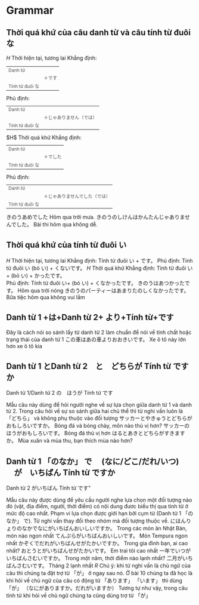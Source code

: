 # Grammar

## Thời quá khứ của câu danh từ và câu tính từ đuôi な

$H$ Thời hiện tại, tương lai
 Khẳng định: 
 <table style="width:100%;font-size:12px;color:#4b4b4b;" align="center"><tr> <td>Danh từ</td> </tr><tr> <td></td> <td>＋です</td></tr><tr> <td>Tính từ đuôi な</td> </tr> </table>
 Phủ định:
 <table style="width:100%;font-size:12px;color:#4b4b4b;" align="center"><tr> <td>Danh từ</td> </tr><tr> <td></td> <td>＋じゃありません（では）</td></tr><tr> <td>Tính từ đuôi な</td> </tr> </table>  
$H$ Thời quá khứ
 Khẳng định:
 <table style="width:100%;font-size:12px;color:#4b4b4b;" align="center"><tr> <td>Danh từ</td> </tr><tr> <td></td> <td>＋でした</td></tr><tr> <td>Tính từ đuôi な</td> </tr> </table>
 Phủ định:
 <table style="width:100%;font-size:12px;color:#4b4b4b;" align="center"><tr> <td>Danh từ</td> </tr><tr> <td></td> <td>＋じゃありませんでした（では）</td></tr><tr> <td>Tính từ đuôi な</td> </tr> </table>
 きのうあめでした
 Hôm qua trời mưa.
 きのうのしけんはかんたんじゃありませんでした。
 Bài thi hôm qua không dễ.

## Thời quá khứ của tính từ đuôi い

$H$ Thời hiện tại, tương lai
 Khẳng định: 
 Tính từ đuôi い + です。 
 Phủ định:
 Tính từ đuôi い (bỏ い) + くないです。
$H$ Thời quá khứ
 Khẳng định:
 Tính từ đuôi い+ (bỏ い) + かったです。   
 Phủ định:
 Tính từ đuôi い+ (bỏ い) + くなかったです。
 きのうはあつかったです。
 Hôm qua trời nóng
 きのうのパーティーはあまりたのしくなかったです。
 Bữa tiệc hôm qua không vui lắm

## Danh từ 1 +は+Danh từ 2+ より+Tính từ+です

 Đây là cách nói so sánh lấy từ danh từ 2 làm chuẩn để nói về tính chất hoặc trạng thái của danh từ 1
 この車はあの車よりおおきいです。
 Xe ô tô này lớn hơn xe ô tô kia

## Danh từ 1 とDanh từ 2　と　どちらが Tính từ ですか
Danh từ 1/Danh từ 2 の　ほうが Tính từ です

 Mẫu câu này dùng để hỏi người nghe về sự lựa chọn giữa danh từ 1 và danh từ 2. Trong câu hỏi về sự so sánh giữa hai chủ thể thì từ nghi vấn luôn là 「どちら」 và không phụ thuộc vào đối tượng
 サッカーとやきゅうとどちらがおもしろいですか。
 Bóng đá và bóng chày, môn nào thú vị hơn?
 サッカーのほうがおもしろいです。
 Bóng đá thú vị hơn
 はるとあきとどちらがすきますか。
 Mùa xuân và mùa thu, bạn thích mùa nào hơn?

## Danh từ 1 「のなか」 で　 (なに/どこ/だれ/いつ) 　が　いちばん Tính từ ですか
Danh từ 2 がいちばん Tính từ です"

 Mẫu câu này được dùng để yêu cầu người nghe lựa chọn một đối tượng nào đó (vật, địa điểm, người, thời điểm) có nội dung đươc biểu thị qua tính từ ở mức độ cao nhất. Phạm vi lựa chọn được giới hạn bởi cụm từ (Danh từ 1 「のなか」 で). Từ nghi vấn thay đổi theo nhóm mà đối tượng thuộc về.
 にほんりょりのなかでなにがいちばんおいしいですか。
 Trong các món ăn Nhật Bản, món nào ngon nhất
 てんぷらがいちばんおいしいです。
 Món Tempura ngon nhất
 かぞくでだれがいちばんせがたかいですか。
 Trong gia đình bạn, ai cao nhất?
 おとうとがいちばんせがたかいです。
 Em trai tôi cao nhất
 一年でいつがいちばんさむいですか。
 Trong một năm, thời điểm nào lạnh nhất?
 二月がいちばんさむいです。
 Tháng 2 lạnh nhất
$R$ Chú ý: khi từ nghi vấn là chủ ngữ của câu thì chúng ta đặt trợ từ 「が」 ở ngay sau nó. Ở bài 10 chúng ta đã học là khi hỏi về chủ ngữ của câu có động từ 「あります」  「います」 thì dùng 「が」 （なにがありますか。だれがいますか）
 Tương tự như vậy, trong câu tính từ khi hỏi về chủ ngữ chúng ta cũng dùng trợ từ 「が」 

